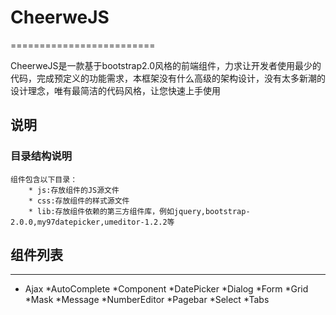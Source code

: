 # CheerweJS
=========================

CheerweJS是一款基于bootstrap2.0风格的前端组件，力求让开发者使用最少的代码，完成预定义的功能需求，本框架没有什么高级的架构设计，没有太多新潮的设计理念，唯有最简洁的代码风格，让您快速上手使用

说明
--------------------------
### 目录结构说明
    组件包含以下目录：
        * js:存放组件的JS源文件
        * css:存放组件的样式源文件
        * lib:存放组件依赖的第三方组件库，例如jquery,bootstrap-2.0.0,my97datepicker,umeditor-1.2.2等

## 组件列表
--------------------------
*   Ajax
*AutoComplete
*Component
*DatePicker
*Dialog
*Form
*Grid
*Mask
*Message
*NumberEditor
*Pagebar
*Select
*Tabs

